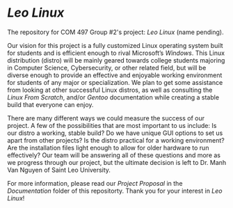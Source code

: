 # *Leo Linux*
The repository for COM 497 Group #2's project: *Leo Linux* (name pending).

Our vision for this project is a fully customized Linux operating system built for students and is efficient enough to rival Microsoft’s *Windows*. This Linux distribution (distro) will be mainly geared towards college students majoring in Computer Science, Cybersecurity, or other related field, but will be diverse enough to provide an effective and enjoyable working environment for students of any major or specialization. We plan to get some assistance from looking at other successful Linux distros, as well as consulting the *Linux From Scratch*, and/or *Gentoo* documentation while creating a stable build that everyone can enjoy.

There are many different ways we could measure the success of our project. A few of the possibilities that are most important to us include: Is our distro a working, stable build? Do we have unique GUI options to set us apart from other projects? Is the distro practical for a working environment? Are the installation files light enough to allow for older hardware to run effectively? Our team will be answering all of these questions and more as we progress through our project, but the ultimate decision is left to Dr. Manh Van Nguyen of Saint Leo University.

For more information, please read our *Project Proposal* in the *Documentation* folder of this repositorty. Thank you for your interest in *Leo Linux*!
